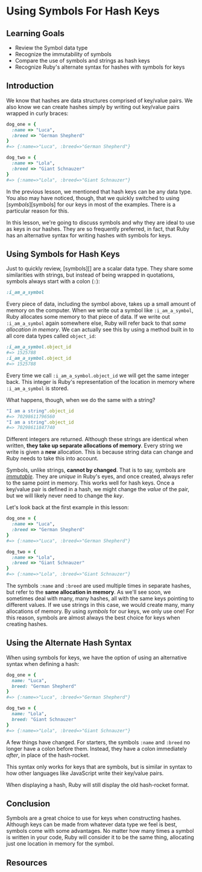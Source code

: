 # Using Symbols For Hash Keys

## Learning Goals

- Review the Symbol data type
- Recognize the immutability of symbols
- Compare the use of symbols and strings as hash keys
- Recognize Ruby's alternate syntax for hashes with symbols for keys

## Introduction

We know that hashes are data structures comprised of key/value pairs. We also
know we can create hashes simply by writing out key/value pairs wrapped in curly
braces:

```ruby
dog_one = {
  :name => "Luca",
  :breed => "German Shepherd"
}
#=> {:name=>"Luca", :breed=>"German Shepherd"}

dog_two = {
  :name => "Lola",
  :breed => "Giant Schnauzer"
}
#=> {:name=>"Lola", :breed=>"Giant Schnauzer"}
```

In the previous lesson, we mentioned that hash keys can be any data type. You
also may have noticed, though, that we quickly switched to using
[_symbols_][symbols] for our keys in most of the examples. There is a particular
reason for this.

In this lesson, we're going to discuss symbols and why they are ideal to use as
keys in our hashes. They are so frequently preferred, in fact, that Ruby has an
alternative syntax for writing hashes with symbols for keys.

## Using Symbols for Hash Keys

Just to quickly review, [symbols][] are a scalar data type. They share some
similarities with strings, but instead of being wrapped in quotations, symbols
always start with a colon (`:`):

```ruby
:i_am_a_symbol
```

Every piece of data, including the symbol above, takes up a small amount of
memory on the computer. When we write out a symbol like `:i_am_a_symbol`, Ruby
allocates some memory to that piece of data. If we write out `:i_am_a_symbol`
again somewhere else, Ruby will refer back to that _same allocation in memory_.
We can actually see this by using a method built in to all core data types
called `object_id`:

```ruby
:i_am_a_symbol.object_id
#=> 1525788
:i_am_a_symbol.object_id
#=> 1525788
```

Every time we call `:i_am_a_symbol.object_id` we will get the same integer back.
This integer is Ruby's representation of the location in memory where
`:i_am_a_symbol` is stored.

What happens, though, when we do the same with a string?

```ruby
"I am a string".object_id
#=> 70298611796560
"I am a string".object_id
#=> 70298611847740
```

Different integers are returned. Although these strings are identical when
written, **they take up separate allocations of memory**. Every string we write
is given a **new** allocation. This is because string data can change and Ruby
needs to take this into account.

Symbols, unlike strings, **cannot by changed**. That is to say, symbols are
[_immutable_][immutable]. They are _unique_ in Ruby's eyes, and once created,
always refer to the same point in memory. This works well for hash keys. Once a
key/value pair is defined in a hash, we might change the _value_ of the pair,
but we will likely never need to change the _key_.

Let's look back at the first example in this lesson:

```ruby
dog_one = {
  :name => "Luca",
  :breed => "German Shepherd"
}
#=> {:name=>"Luca", :breed=>"German Shepherd"}

dog_two = {
  :name => "Lola",
  :breed => "Giant Schnauzer"
}
#=> {:name=>"Lola", :breed=>"Giant Schnauzer"}
```

The symbols `:name` and `:breed` are used multiple times in separate hashes, but
refer to the **same allocation in memory**. As we'll see soon, we sometimes deal
with many, many hashes, all with the same keys pointing to different values. If
we use strings in this case, we would create many, many allocations of
memory. By using _symbols_ for our keys, we only use one! For this reason,
symbols are almost always the best choice for keys when creating hashes.

## Using the Alternate Hash Syntax

When using symbols for keys, we have the option of using an alternative syntax
when defining a hash:

```ruby
dog_one = {
  name: "Luca",
  breed: "German Shepherd"
}
#=> {:name=>"Luca", :breed=>"German Shepherd"}

dog_two = {
  name: "Lola",
  breed: "Giant Schnauzer"
}
#=> {:name=>"Lola", :breed=>"Giant Schnauzer"}
```

A few things have changed. For starters, the symbols `:name` and `:breed` no
longer have a colon before them. Instead, they have a colon immediately _after_,
in place of the hash-rocket.

This syntax only works for keys that are symbols, but is similar in syntax to
how other languages like JavaScript write their key/value pairs.

When displaying a hash, Ruby will still display the old hash-rocket format.

## Conclusion

Symbols are a great choice to use for keys when constructing hashes. Although
keys can be made from whatever data type we feel is best, symbols come with
some advantages. No matter how many times a symbol is written in your code, Ruby
will consider it to be the same thing, allocating just one location in memory
for the symbol.

## Resources

[immutable]: https://en.wikipedia.org/wiki/Immutable_object
